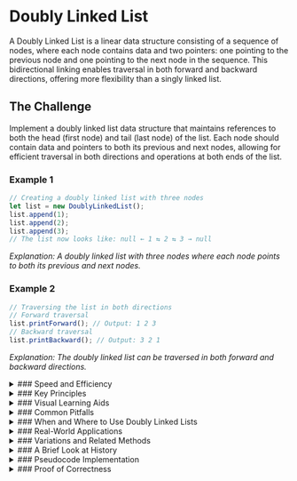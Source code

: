 # Doubly Linked List

A Doubly Linked List is a linear data structure consisting of a sequence of nodes, where each node contains data and two pointers: one pointing to the previous node and one pointing to the next node in the sequence. This bidirectional linking enables traversal in both forward and backward directions, offering more flexibility than a singly linked list.

## The Challenge

Implement a doubly linked list data structure that maintains references to both the head (first node) and tail (last node) of the list. Each node should contain data and pointers to both its previous and next nodes, allowing for efficient traversal in both directions and operations at both ends of the list.

### Example 1

```js
// Creating a doubly linked list with three nodes
let list = new DoublyLinkedList();
list.append(1);
list.append(2);
list.append(3);
// The list now looks like: null ← 1 ⇆ 2 ⇆ 3 → null
```

_Explanation: A doubly linked list with three nodes where each node points to both its previous and next nodes._

### Example 2

```js
// Traversing the list in both directions
// Forward traversal
list.printForward(); // Output: 1 2 3
// Backward traversal
list.printBackward(); // Output: 3 2 1
```

_Explanation: The doubly linked list can be traversed in both forward and backward directions._

<details>
<summary>
### Speed and Efficiency
</summary>

Doubly Linked Lists offer balanced performance characteristics:

- **Time Complexity**:
  - **Access:** $O(n)$ as we may need to traverse the entire list to find an element.
  - **Insertion/Deletion at known position:** $O(1)$ when we have a reference to the node.
  - **Insertion/Deletion at ends:** $O(1)$ with head and tail pointers.
  - **Search:** $O(n)$ as we may need to check each element sequentially.
- **Space Complexity:** $O(n)$ for storing n elements, with additional overhead for the extra pointers.
</details>
<details>
<summary>
### Key Principles
</summary>

Doubly Linked Lists are built on several fundamental concepts:

- **Bidirectional Traversal:** Each node contains pointers to both the next and previous nodes, allowing traversal in both directions.

- **Head and Tail References:** Maintaining pointers to both the first and last nodes enables efficient operations at both ends.

- **Dynamic Memory Allocation:** Nodes are created and connected dynamically, allowing the list to grow or shrink as needed.

- **No Random Access:** Unlike arrays, elements cannot be accessed directly by index; traversal is required.

- **Pointer Management:** Proper handling of pointers is crucial to maintain the integrity of the list during insertions and deletions.
</details>
<details>
<summary>
### Visual Learning Aids
</summary>

For visual learners, these resources provide excellent explanations of doubly linked lists:

- [Doubly Linked Lists detailed explanation for beginners](https://www.youtube.com/watch?v=-StYr9wILqo) - Comprehensive tutorial with visual examples
- [Doubly Linked List in Data Structures](https://www.youtube.com/watch?v=eWpGY945CYc) - In-depth exploration of the data structure
- [Data structures: Introduction to Doubly Linked List](https://www.youtube.com/watch?v=JdQeNxWCguQ) - Clear introduction to the concept
- [Doubly Linked Lists: A Comprehensive Tutorial](https://www.youtube.com/watch?v=K1NmSaKBpko) - Detailed implementation guide
- [Visualgo - Linked List Visualization](https://visualgo.net/en/list) - Interactive visualization tool

</details>
<details>
<summary>
### Common Pitfalls
</summary>

When implementing doubly linked lists, be mindful of these common challenges:

- **Pointer Mismanagement:** Incorrectly updating previous and next pointers during insertions or deletions.

- **Memory Leaks:** Failing to properly free memory when removing nodes.

- **Edge Cases:** Not handling empty lists or operations on the first/last nodes correctly.

- **Boundary Conditions:** Overlooking special cases like inserting at the beginning or end of the list.

- **Circular References:** Accidentally creating cycles in the list that lead to infinite loops during traversal.

- **Null Pointer Exceptions:** Not checking for null pointers before dereferencing them.
</details>
<details>
<summary>
### When and Where to Use Doubly Linked Lists
</summary>

Doubly Linked Lists are ideal in scenarios such as:

- Navigation systems requiring backward and forward movement (e.g., browser history).

- Applications needing efficient insertions and deletions at both ends (e.g., deques).

- LRU (Least Recently Used) caches where elements need to be moved frequently.

- Text editors requiring bidirectional traversal of characters.

- Music players with next and previous track functionality.

However, they may not be the best choice for:

- Memory-constrained environments where the extra pointer overhead is significant.

- Applications requiring frequent random access to elements.

- Cases where simpler data structures like arrays or singly linked lists would suffice.
</details>
<details>
<summary>
### Real-World Applications
</summary>

Doubly Linked Lists find practical use in many areas:

- **Browser History:** Enabling forward and backward navigation between web pages.

- **Music Players:** Managing playlists with previous and next song functionality.

- **Text Editors:** Implementing undo/redo functionality and cursor movement.

- **Image Viewers:** Supporting navigation between images in both directions.

- **Task Schedulers:** Managing processes that need to be accessed from either end.

- **Implementation of other data structures:** Used as building blocks for more complex structures like deques and certain types of trees.
</details>
<details>
<summary>
### Variations and Related Methods
</summary>

Several variations of doubly linked lists exist:

- **Circular Doubly Linked List:** The last node points to the first node, and the first node's previous pointer points to the last node.

- **XOR Linked List:** Uses bitwise XOR operation to store both previous and next addresses in a single pointer field, saving memory.

- **Unrolled Linked List:** Stores multiple elements in each node to improve cache performance.

- **Skip List:** A probabilistic data structure that uses multiple layers of linked lists for faster search.

- **Self-Organizing List:** Rearranges nodes based on access frequency to improve performance.
</details>
<details>
<summary>
### A Brief Look at History
</summary>

Doubly linked lists evolved as an enhancement to singly linked lists, addressing the limitation of unidirectional traversal. They represent an important step in the development of dynamic data structures, striking a balance between flexibility and complexity. While requiring more memory than singly linked lists, their bidirectional nature has made them invaluable in numerous applications where backward traversal is necessary. The concept of linking nodes in both directions has influenced the design of many other data structures and algorithms in computer science.

</details>
<details>
<summary>
### Pseudocode Implementation
</summary>

```
// Node structure
class Node:
    data: value
    prev: pointer to previous node
    next: pointer to next node

// DoublyLinkedList structure
class DoublyLinkedList:
    head: pointer to first node
    tail: pointer to last node
    
    // Initialize an empty list
    function initialize():
        head = null
        tail = null
    
    // Insert at the beginning
    function insertAtBeginning(value):
        newNode = create Node with value
        newNode.next = head
        newNode.prev = null
        
        if head is not null:
            head.prev = newNode
        else:
            tail = newNode
            
        head = newNode
    
    // Insert at the end
    function insertAtEnd(value):
        newNode = create Node with value
        newNode.next = null
        newNode.prev = tail
        
        if tail is not null:
            tail.next = newNode
        else:
            head = newNode
            
        tail = newNode
    
    // Delete a node
    function delete(node):
        if node is null:
            return
            
        if node.prev is not null:
            node.prev.next = node.next
        else:
            head = node.next
            
        if node.next is not null:
            node.next.prev = node.prev
        else:
            tail = node.prev
            
        free memory allocated to node
    
    // Forward traversal
    function traverseForward():
        current = head
        while current is not null:
            process current.data
            current = current.next
    
    // Backward traversal
    function traverseBackward():
        current = tail
        while current is not null:
            process current.data
            current = current.prev
```
</details>
<details>
<summary>
### Proof of Correctness
</summary>

The correctness of a doubly linked list implementation can be proven through the following logical steps:

1. **Structure Integrity:** Each node maintains correct references to its adjacent nodes:
   - For any node N (except head and tail), N.prev.next = N and N.next.prev = N
   - head.prev = null and tail.next = null

2. **Insertion Correctness:**
   - When inserting at the beginning, the new node becomes the head with its next pointing to the old head
   - When inserting at the end, the new node becomes the tail with its prev pointing to the old tail
   - For insertion between nodes A and B, the new node N has N.prev = A and N.next = B, while A.next = N and B.prev = N

3. **Deletion Correctness:**
   - When deleting a node N, its adjacent nodes are connected: N.prev.next = N.next and N.next.prev = N.prev
   - Special cases for head and tail are handled by updating these pointers accordingly

4. **Traversal Correctness:**
   - Forward traversal starting from head will visit all nodes in order until reaching tail
   - Backward traversal starting from tail will visit all nodes in reverse order until reaching head

5. **Empty List Handling:**
   - An empty list has head = tail = null
   - First insertion properly sets both head and tail to the new node
   - Last deletion properly resets both head and tail to null

6. **Invariant Maintenance:**
   - The list maintains the invariant that it forms a valid sequence of bidirectionally linked nodes
   - All operations preserve this invariant before and after execution

This proof demonstrates that a properly implemented doubly linked list will always maintain its structural integrity and perform operations correctly under all circumstances.

</details>